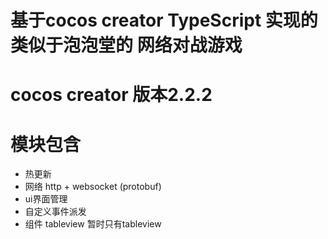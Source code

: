 # 基于cocos creator TypeScript 实现的类似于泡泡堂的 网络对战游戏


# cocos creator 版本2.2.2


# 模块包含
* 热更新
* 网络 http + websocket (protobuf)
* ui界面管理
* 自定义事件派发
* 组件 tableview 暂时只有tableview 








